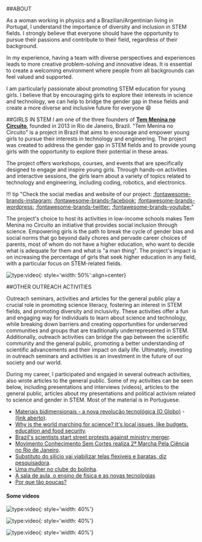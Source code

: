 ##ABOUT

As a woman working in physics and a Brazilian/Argentinian living in Portugal, I understand the importance of diversity and inclusion in STEM fields. I strongly believe that everyone should have the opportunity to pursue their passions and contribute to their field, regardless of their background.

In my experience, having a team with diverse perspectives and experiences leads to more creative problem-solving and innovative ideas. It is essential to create a welcoming environment where people from all backgrounds can feel valued and supported.

I am particularly passionate about promoting STEM education for young girls. I believe that by encouraging girls to explore their interests in science and technology, we can help to bridge the gender gap in these fields and create a more diverse and inclusive future for everyone :smile: 

##GIRLS IN STEM
I am one of the three founders of [**Tem Menina no Circuito**](http://temmeninanocircuito.wordpress.com/), founded in 2013 in Rio de Janeiro, Brazil. "Tem Menina no Circuito" is a project in Brazil that aims to encourage and empower young girls to pursue their interests in technology and engineering. The project was created to address the gender gap in STEM fields and to provide young girls with the opportunity to explore their potential in these areas.

The project offers workshops, courses, and events that are specifically designed to engage and inspire young girls. Through hands-on activities and interactive sessions, the girls learn about a variety of topics related to technology and engineering, including coding, robotics, and electronics.

!!! tip  "Check the social medias and website of our project:  [:fontawesome-brands-instagram:](https://www.instagram.com/temmeninanocircuito/?hl=en)	             [:fontawesome-brands-facebook:](https://www.facebook.com/temmeninanocircuito/)         [:fontawesome-brands-wordpress:](https://temmeninanocircuito.wordpress.com/)        [:fontawesome-brands-twitter:](https://twitter.com/tem_menina)      [:fontawesome-brands-youtube:](https://www.youtube.com/@temmeninanocircuito1113)"

The project's choice to host its activities in low-income schools makes Tem Menina no Circuito an initiative that provides social inclusion through science. Empowering girls is the path to break the cycle of gender bias and social norms that go beyond daily chores and pervade career choices of parents, most of whom do not have a higher education, who want to decide what is adequate for them and what is "a man thing". The project's impact is on increasing the percentage of girls that seek higher education in any field, with a particular focus on STEM-related fields.




![type:video](https://www.youtube.com/embed/RfatRJCFeQ0){: style='width: 50%':align=center}




##OTHER OUTREACH ACTIVITIES

Outreach seminars, activities and articles for the general public play a crucial role in promoting science literacy, fostering an interest in STEM fields, and promoting diversity and inclusivity. These activities offer a fun and engaging way for individuals to learn about science and technology, while breaking down barriers and creating opportunities for underserved communities and groups that are traditionally underrepresented in STEM. Additionally, outreach activities can bridge the gap between the scientific community and the general public, promoting a better understanding of scientific advancements and their impact on daily life. Ultimately, investing in outreach seminars and activities is an investment in the future of our society and our world.

During my career, I participated and engajed in several outreach activities, also wrote articles to the general public. Some of my activities can be seen below, including presentations and interviews (videos), articles to the general public, articles about my presentations and political activism related to science and gender in STEM. Most of the material is in Portuguese.

- [Materiais bidimensionais - a nova revolução tecnológica (O Globo)](https://blogs.oglobo.globo.com/ciencia-matematica/post/materiais-bidimensionais-nova-revolucao-tecnologica.html) - [(link aberto)](https://12ft.io/proxy?&q=https%3A%2F%2Fblogs.oglobo.globo.com%2Fciencia-matematica%2Fpost%2Fmateriais-bidimensionais-nova-revolucao-tecnologica.html).
- [Why is the world marching for science? It's local issues, like budgets, education and food security](https://theworld.org/stories/2017-04-21/why-world-marching-science-its-local-issues-budgets-education-and-food-security).
- [Brazil's scientists start street protests against ministry merger](https://www.nature.com/articles/nature.2016.20071).
- [Movimento Conhecimento Sem Cortes realiza 2ª Marcha Pela Ciência no Rio de Janeiro](http://portal.sbpcnet.org.br/noticias/movimento-conhecimento-sem-cortes-realiza-2a-marcha-pela-ciencia-no-rio-de-janeiro/).
- [Substituto do silicio vai viabilizar telas flexiveis e baratas, diz pesquisadora](https://g1.globo.com/tecnologia/noticia/2011/01/substituto-do-silicio-vai-viabilizar-telas-flexiveis-e-baratas-diz-pesquisadora.html).
- [Uma mulher no clube do bolinha](https://www.guiadasemana.com.br/compras/noticia/uma-mulher-no-clube-do-bolinha).
- [A sala de aula, o ensino de física e as novas tecnologias](http://www.cienciaemtela.nutes.ufrj.br/artigos/0109entrevista.pdf)
- [Por que tão poucas?](https://revistaepoca.globo.com/Revista/Epoca/0,,EMI58319-15228,00.html)

#### Some videos


![type:video](https://www.youtube.com/embed/2Nj2loN9uFI){: style='width: 40%'}

![type:video](https://www.youtube.com/embed/myPQGrq2VUA){: style='width: 40%'}

![type:video](https://www.youtube.com/embed/eaUm97OQ3tc){: style='width: 40%'}






 